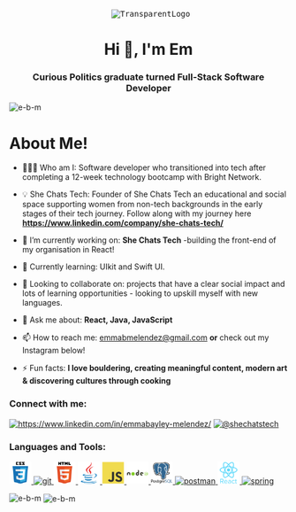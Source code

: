 

<pre align="center" style="border-radius:550" >
  <img alt="TransparentLogo" src="https://github.com/e-b-m/e-b-m/assets/116574907/134c3c98-2e94-4e84-a109-1463abee9fde.png" height="300" align="center" padding=0 /> 
</pre> 

<h1 align="center">Hi 👋, I'm Em </h1> 

<h3 align="center"> Curious Politics graduate turned Full-Stack Software Developer</h3>

<p align="left"> <img src="https://komarev.com/ghpvc/?username=e-b-m&label=Profile%20views&color=0e75b6&style=flat" alt="e-b-m" /> </p>

<h1>About Me!</h1>

- 👩🏽‍💻 Who am I: Software developer who transitioned into tech after completing a 12-week technology bootcamp with Bright Network.

- 💡 She Chats Tech: Founder of She Chats Tech an educational and social space supporting women from non-tech backgrounds in the early stages of their tech journey. Follow along with my journey here **https://www.linkedin.com/company/she-chats-tech/** 

- 🔭 I’m currently working on: **She Chats Tech** -building the front-end of my organisation in React! 

- 🌱 Currently learning: UIkit and Swift UI.   

- 👯 Looking to collaborate on: projects that have a clear social impact and lots of learning opportunities - looking to upskill myself with new languages. 

- 💬 Ask me about: **React, Java, JavaScript**

- 📫 How to reach me: emmabmelendez@gmail.com **or** check out my Instagram below!

- ⚡ Fun facts: **I love bouldering, creating meaningful content, modern art & discovering cultures through cooking**

<h3 align="left">Connect with me:</h3>
<p align="left">
<a href="https://www.linkedin.com/in/emmabayley-melendez/" target="blank"><img align="center" src="https://raw.githubusercontent.com/rahuldkjain/github-profile-readme-generator/master/src/images/icons/Social/linked-in-alt.svg" alt="https://www.linkedin.com/in/emmabayley-melendez/" height="30" width="40" /></a>
<a href="https://instagram.com/shechatstech" target="blank"><img align="center" src="https://raw.githubusercontent.com/rahuldkjain/github-profile-readme-generator/master/src/images/icons/Social/instagram.svg" alt="@shechatstech" height="30" width="40" /></a>
</p>

<h3 align="left">Languages and Tools:</h3>
<p align="left"> <a href="https://www.w3schools.com/css/" target="_blank" rel="noreferrer"> <img src="https://raw.githubusercontent.com/devicons/devicon/master/icons/css3/css3-original-wordmark.svg" alt="css3" width="40" height="40"/> </a> <a href="https://git-scm.com/" target="_blank" rel="noreferrer"> <img src="https://www.vectorlogo.zone/logos/git-scm/git-scm-icon.svg" alt="git" width="40" height="40"/> </a> <a href="https://www.w3.org/html/" target="_blank" rel="noreferrer"> <img src="https://raw.githubusercontent.com/devicons/devicon/master/icons/html5/html5-original-wordmark.svg" alt="html5" width="40" height="40"/> </a> <a href="https://www.java.com" target="_blank" rel="noreferrer"> <img src="https://raw.githubusercontent.com/devicons/devicon/master/icons/java/java-original.svg" alt="java" width="40" height="40"/> </a> <a href="https://developer.mozilla.org/en-US/docs/Web/JavaScript" target="_blank" rel="noreferrer"> <img src="https://raw.githubusercontent.com/devicons/devicon/master/icons/javascript/javascript-original.svg" alt="javascript" width="40" height="40"/> </a> <a href="https://nodejs.org" target="_blank" rel="noreferrer"> <img src="https://raw.githubusercontent.com/devicons/devicon/master/icons/nodejs/nodejs-original-wordmark.svg" alt="nodejs" width="40" height="40"/> </a> <a href="https://www.postgresql.org" target="_blank" rel="noreferrer"> <img src="https://raw.githubusercontent.com/devicons/devicon/master/icons/postgresql/postgresql-original-wordmark.svg" alt="postgresql" width="40" height="40"/> </a> <a href="https://postman.com" target="_blank" rel="noreferrer"> <img src="https://www.vectorlogo.zone/logos/getpostman/getpostman-icon.svg" alt="postman" width="40" height="40"/> </a> <a href="https://reactjs.org/" target="_blank" rel="noreferrer"> <img src="https://raw.githubusercontent.com/devicons/devicon/master/icons/react/react-original-wordmark.svg" alt="react" width="40" height="40"/> </a> <a href="https://spring.io/" target="_blank" rel="noreferrer"> <img src="https://www.vectorlogo.zone/logos/springio/springio-icon.svg" alt="spring" width="40" height="40"/> </a> </p>

<p><img align="left" src="https://github-readme-stats.vercel.app/api/top-langs?username=e-b-m&show_icons=true&locale=en&layout=compact" alt="e-b-m" /></p>

<p>&nbsp;<img align="center" src="https://github-readme-stats.vercel.app/api?username=e-b-m&show_icons=true&locale=en" alt="e-b-m" /></p>
